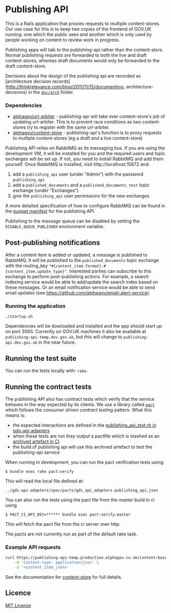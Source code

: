 # Publishing API

This is a Rails application that proxies requests to multiple content-stores. Our
use case for this is to keep two copies of the frontend of GOV.UK running: one
which the public sees and another which is only used by people working on
content to review work in progress.

Publishing apps will talk to the publishing-api rather than the content-store.
Normal publishing requests are forwarded to both the live and draft
content-stores, whereas draft documents would only be forwarded to the draft
content-store.

Decisions about the design of the publishing api are recorded as [architecture
decision records](http://thinkrelevance.com/blog/2011/11/15/documenting-
architecture-decisions) in the [`doc/arch`](doc/arch) folder.

### Dependencies

- [alphagov/url-arbiter](https://github.com/alphagov/url-arbiter) - publishing-api will take over content-store's job of updating url-arbiter. This is to prevent race conditions as two content-stores try to register with the same url-arbiter.
- [alphagov/content-store](https://github.com/alphagov/content-store) - publishing-api's function is to proxy requests to multiple content-stores (eg a draft and a live content-store)

Publishing API relies on RabbitMQ as its messaging bus. If you are using the
development VM, it will be installed for you and the required users and topic
exchanges will be set up. If not, you need to install RabbitMQ and add them
yourself. Once RabbitMQ is installed, visit http://localhost:15672 and:

1. add a `publishing_api` user (under "Admin") with the password `publishing_api`
2. add a `published_documents` and a `published_documents_test` topic exchange
   (under "Exchanges")
3. give the `publishing_api` user permissions for the new exchanges.

A more detailed specification of how to configure RabbitMQ can be found in the
[puppet manifest](https://github.gds/gds/puppet/blob/master/modules/govuk/manifests/apps/publishing_api/rabbitmq.pp)
for the publishing API.

Publishing to the message queue can be disabled by setting the
`DISABLE_QUEUE_PUBLISHER` environment variable.

## Post-publishing notifications

After a content item is added or updated, a message is published to RabbitMQ.
It will be published to the `published_documents` topic exchange with the
routing_key `"#{content_item.format}.#{content_item.update_type}"`. Interested parties can
subscribe to this exchange to perform post-publishing actions. For example, a
search indexing service would be able to add/update the search index based on
these messages. Or an email notification service would be able to send email
updates (see https://github.com/alphagov/email-alert-service).

### Running the application

`./startup.sh`

Dependencies will be dowloaded and installed and the app should start up on
port 3093. Currently on GOV.UK machines it also be available at
`publishing-api-temp.dev.gov.uk`, but this will change to
`publishing-api.dev.gov.uk` in the near future.

## Running the test suite

You can run the tests locally with: `rake`.

## Running the contract tests

The publishing API also has contract tests which verify that the service
behaves in the way expected by its clients. We use a library called
[`pact`](https://github.com/realestate-com-au/pact) which follows the *consumer driven contract testing* pattern. What this means is:

* the expected interactions are defined in the [publishing_api_test.rb in gds-api-adapters](https://github.com/alphagov/gds-api-adapters/blob/master/test/publishing_api_test.rb#L19)
* when these tests are run they output a pactfile which is stashed as an [archived artefact in CI](https://ci-new.alphagov.co.uk/job/govuk_gds_api_adapters/lastSuccessfulBuild/artifact/spec/pacts/gds_api_adapters-publishing_api.json)
* the build of publishing api will use this archived artefact to test the publishing-api service

When running in development, you can run the pact verification tests using:

```
$ bundle exec rake pact:verify
```

This will read the local file defined at:

```
../gds-api-adapters/spec/pacts/gds_api_adapters-publishing_api.json
```

You can also run the tests using the pact file from the master build in ci using

```
$ PACT_CI_API_KEY=****** bundle exec pact:verify:master
```

This will fetch the pact file from the ci server over http.

The pacts are not currently run as part of the default rake task.

### Example API requests

``` sh
curl https://publishing-api-temp.production.alphagov.co.uk/content<base_path> -X PUT \
    -H 'Content-type: application/json' \
    -d '<content_item_json>'
```

See the documentation for [content-store](https://github.com/alphagov/content-store) for full details.

## Licence

[MIT License](LICENCE)
